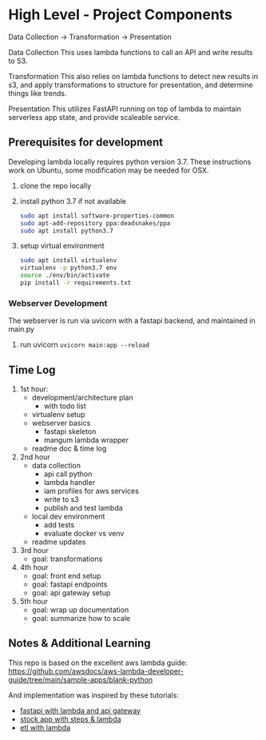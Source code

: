 # High Level - Project Components

Data Collection -> Transformation -> Presentation

Data Collection
This uses lambda functions to call an API and write results to S3.

Transformation
This also relies on lambda functions to detect new results in s3, and apply transformations to structure for presentation, and determine things like trends.

Presentation
This utilizes FastAPI running on top of lambda to maintain serverless app state, and provide scaleable service.

## Prerequisites for development

Developing lambda locally requires python version 3.7. These instructions work on Ubuntu, some modification may be needed for OSX.

1. clone the repo locally
1. install python 3.7 if not available

    ```bash
    sudo apt install software-properties-common
    sudo apt-add-repository ppa:deadsnakes/ppa
    sudo apt install python3.7
    ```

1. setup virtual environment

    ```bash
    sudo apt install virtualenv
    virtualenv -p python3.7 env
    source ./env/bin/activate
    pip install -r requirements.txt
    ```

### Webserver Development

The webserver is run via uvicorn with a fastapi backend, and maintained in main.py

1. run uvicorn `uvicorn main:app --reload`

## Time Log

1. 1st hour:
    - development/architecture plan
        - with todo list
    - virtualenv setup
    - webserver basics
        - fastapi skeleton
        - mangum lambda wrapper
    - readme doc & time log
1. 2nd hour
    - data collection
        - api call python
        - lambda handler
        - iam profiles for aws services
        - write to s3
        - publish and test lambda
    - local dev environment
        - add tests
        - evaluate docker vs venv
    - readme updates
1. 3rd hour
    - goal: transformations
1. 4th hour
    - goal: front end setup
    - goal: fastapi endpoints
    - goal: api gateway setup
1. 5th hour
    - goal: wrap up documentation
    - goal: summarize how to scale


## Notes & Additional Learning

This repo is based on the excellent aws lambda guide:
https://github.com/awsdocs/aws-lambda-developer-guide/tree/main/sample-apps/blank-python

And implementation was inspired by these tutorials:

- [fastapi with lambda and api gateway](https://www.deadbear.io/simple-serverless-fastapi-with-aws-lambda/)
- [stock app with steps & lambda](https://docs.aws.amazon.com/step-functions/latest/dg/sample-lambda-orchestration.html)
- [etl with lambda](https://aws.amazon.com/blogs/industries/etl-ingest-architecture-for-asset-management-based-on-aws-lambda/)
